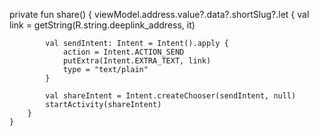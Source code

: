 <SHARE>

private fun share() {
        viewModel.address.value?.data?.shortSlug?.let {
            val link = getString(R.string.deeplink_address, it)

            val sendIntent: Intent = Intent().apply {
                action = Intent.ACTION_SEND
                putExtra(Intent.EXTRA_TEXT, link)
                type = "text/plain"
            }

            val shareIntent = Intent.createChooser(sendIntent, null)
            startActivity(shareIntent)
        }
    }
